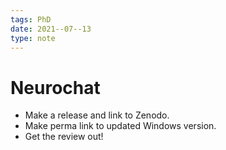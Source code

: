 ```yaml
---
tags: PhD
date: 2021--07--13
type: note
---
```


# Neurochat

- Make a release and link to Zenodo.
- Make perma link to updated Windows version.
- Get the review out!
